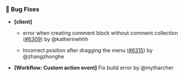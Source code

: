 ### 🐛 Bug Fixes

- **[client]**
  - error when creating comment block without comment collection ([#6309](https://github.com/nocobase/nocobase/pull/6309)) by @katherinehhh

  - Incorrect position after dragging the menu ([#6315](https://github.com/nocobase/nocobase/pull/6315)) by @zhangzhonghe

- **[Workflow: Custom action event]** Fix build error by @mytharcher

